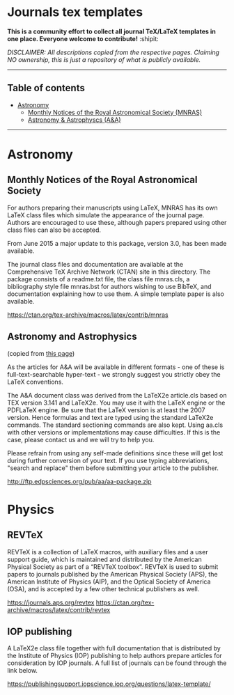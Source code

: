 # Journals tex templates

**This is a community effort to collect all journal TeX/LaTeX templates in one place. Everyone welcome to contribute!** :shipit:

*DISCLAIMER: All descriptions copied from the respective pages. Claiming NO ownership, this is just a repository of what is publicly available.*

***

## Table of contents
- [Astronomy](#astronomy)
  * [Monthly Notices of the Royal Astronomical Society (MNRAS)](#monthly-notices-of-the-royal-astronomical-society)
  * [Astronomy & Astrophyscs (A&A)](#astronomy-and-astrophysics)


***
# Astronomy

## Monthly Notices of the Royal Astronomical Society

For authors preparing their manuscripts using LaTeX, MNRAS has its own LaTeX class files which simulate the appearance of the journal page. Authors are encouraged to use these, although papers prepared using other class files can also be accepted.

From June 2015 a major update to this package, version 3.0, has been made available.

The journal class files and documentation are available at the Comprehensive TeX Archive Network (CTAN) site in this directory. The package consists of a readme.txt file, the class file mnras.cls, a bibliography style file mnras.bst for authors wishing to use BibTeX, and documentation explaining how to use them. A simple template paper is also available.

https://ctan.org/tex-archive/macros/latex/contrib/mnras

## Astronomy and Astrophysics

 (copied from [this page](https://www.aanda.org/for-authors/latex-issues/texnical-background-information))
 
 As the articles for A&A will be available in different formats - one of these is full-text-searchable hyper-text - we strongly suggest you strictly obey the LaTeX conventions.

 The A&A document class was derived from the LaTeX2e article.cls based on TEX version 3.141 and LaTeX2e. You may use it with the LaTeX engine or the PDFLaTeX engine. Be sure that the LaTeX version is at least the 2007 version. Hence formulas and text are typed using the standard LaTeX2e commands. The standard sectioning commands are also kept. Using aa.cls with other versions or implementations may cause difficulties. If this is the case, please contact us and we will try to help you.

 Please refrain from using any self-made definitions since these will get lost during further conversion of your text. If you use typing abbreviations, "search and replace" them before submitting your article to the publisher.

 http://ftp.edpsciences.org/pub/aa/aa-package.zip

# Physics

## REVTeX

REVTeX is a collection of LaTeX macros, with auxiliary files and a user support guide, which is maintained and distributed by the American Physical Society as part of a “REVTeX toolbox”. REVTeX is used to submit papers to journals published by the American Physical Society (APS), the American Institute of Physics (AIP), and the Optical Society of America (OSA), and is accepted by a few other technical publishers as well. 

https://journals.aps.org/revtex
https://ctan.org/tex-archive/macros/latex/contrib/revtex


## IOP publishing

A LaTeX2e class file together with full documentation that is distributed by the Institute of Physics (IOP) publishing to help authors prepare articles for consideration by IOP journals. A full list of journals can be found through the link below.

https://publishingsupport.iopscience.iop.org/questions/latex-template/
